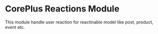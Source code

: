 # CorePlus Reactions Module

This module handle user reaction for reactinable model like post, product, event etc.
